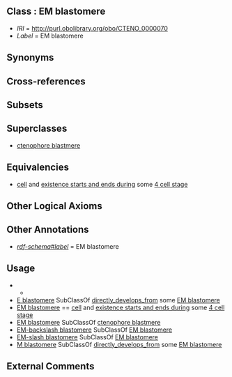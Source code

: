 
## Class : EM blastomere

 * *IRI* = http://purl.obolibrary.org/obo/CTENO_0000070
 * *Label* = EM blastomere

## Synonyms


## Cross-references


## Subsets


## Superclasses

 * [ctenophore blastmere](../../CTENO/63/CTENO_0000063.md)

## Equivalencies

 * [cell](../../CL/00/CL_0000000.md) and [existence starts and ends during](../../core#existence/ng/core#existence_starts_and_ends_during.md) some [4 cell stage](../../UBERON/33/UBERON_0007233.md)

## Other Logical Axioms


## Other Annotations

 * *[rdf-schema#label](../../el/rdf-schema#label.md)* = EM blastomere

## Usage

 * -
 * [E blastomere](../../CTENO/64/CTENO_0000064.md) SubClassOf [directly_develops_from](../../RO/07/RO_0002207.md) some [EM blastomere](../../CTENO/70/CTENO_0000070.md)
 * [EM blastomere](../../CTENO/70/CTENO_0000070.md) == [cell](../../CL/00/CL_0000000.md) and [existence starts and ends during](../../core#existence/ng/core#existence_starts_and_ends_during.md) some [4 cell stage](../../UBERON/33/UBERON_0007233.md)
 * [EM blastomere](../../CTENO/70/CTENO_0000070.md) SubClassOf [ctenophore blastmere](../../CTENO/63/CTENO_0000063.md)
 * [EM-backslash blastomere](../../CTENO/72/CTENO_0000072.md) SubClassOf [EM blastomere](../../CTENO/70/CTENO_0000070.md)
 * [EM-slash blastomere](../../CTENO/71/CTENO_0000071.md) SubClassOf [EM blastomere](../../CTENO/70/CTENO_0000070.md)
 * [M blastomere](../../CTENO/65/CTENO_0000065.md) SubClassOf [directly_develops_from](../../RO/07/RO_0002207.md) some [EM blastomere](../../CTENO/70/CTENO_0000070.md)

## External Comments

